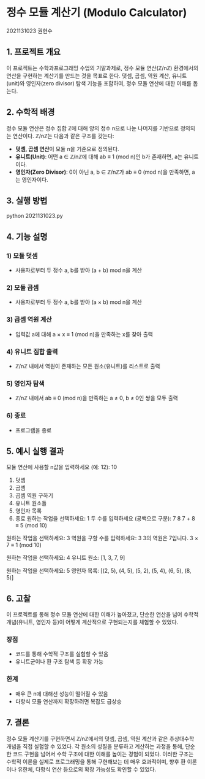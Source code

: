 # 정수 모듈 계산기 (Modulo Calculator)
2021131023 권현수

## 1. 프로젝트 개요

이 프로젝트는 수학과프로그래밍 수업의 기말과제로, 정수 모듈 연산(ℤ/nℤ) 환경에서의 연산을 구현하는 계산기를 만드는 것을 목표로 한다. 덧셈, 곱셈, 역원 계산, 유니트(unit)와 영인자(zero divisor) 탐색 기능을 포함하여, 정수 모듈 연산에 대한 이해를 돕는다.

## 2. 수학적 배경

정수 모듈 연산은 정수 집합 ℤ에 대해 양의 정수 n으로 나눈 나머지를 기반으로 정의되는 연산이다. ℤ/nℤ는 다음과 같은 구조를 갖는다:

- **덧셈, 곱셈 연산**이 모듈 n을 기준으로 정의된다.
- **유니트(Unit)**: 어떤 a ∈ ℤ/nℤ에 대해 ab ≡ 1 (mod n)인 b가 존재하면, a는 유니트이다.
- **영인자(Zero Divisor)**: 0이 아닌 a, b ∈ ℤ/nℤ가 ab ≡ 0 (mod n)을 만족하면, a는 영인자이다.

## 3. 실행 방법

python 2021131023.py

## 4. 기능 설명

### 1) 모듈 덧셈
- 사용자로부터 두 정수 a, b를 받아 (a + b) mod n을 계산

### 2) 모듈 곱셈
- 사용자로부터 두 정수 a, b를 받아 (a × b) mod n을 계산

### 3) 곱셈 역원 계산
- 입력값 a에 대해 a × x ≡ 1 (mod n)을 만족하는 x를 찾아 출력

### 4) 유니트 집합 출력
- ℤ/nℤ 내에서 역원이 존재하는 모든 원소(유니트)를 리스트로 출력

### 5) 영인자 탐색
- ℤ/nℤ 내에서 ab ≡ 0 (mod n)을 만족하는 a ≠ 0, b ≠ 0인 쌍을 모두 출력

### 6) 종료
- 프로그램을 종료

## 5. 예시 실행 결과

모듈 연산에 사용할 n값을 입력하세요 (예: 12): 10

1. 덧셈
2. 곱셈
3. 곱셈 역원 구하기
4. 유니트 원소들
5. 영인자 목록
6. 종료
원하는 작업을 선택하세요: 1
두 수를 입력하세요 (공백으로 구분): 7 8
7 + 8 ≡ 5 (mod 10)

원하는 작업을 선택하세요: 3
역원을 구할 수를 입력하세요: 3
3의 역원은 7입니다. 3 × 7 ≡ 1 (mod 10)

원하는 작업을 선택하세요: 4
유니트 원소: [1, 3, 7, 9]

원하는 작업을 선택하세요: 5
영인자 목록: [(2, 5), (4, 5), (5, 2), (5, 4), (6, 5), (8, 5)]

## 6. 고찰

이 프로젝트를 통해 정수 모듈 연산에 대한 이해가 높아졌고, 단순한 연산을 넘어 수학적 개념(유니트, 영인자 등)이 어떻게 계산적으로 구현되는지를 체험할 수 있었다. 

### 장점
- 코드를 통해 수학적 구조를 실험할 수 있음
- 유니트군이나 환 구조 탐색 등 확장 가능

### 한계
- 매우 큰 n에 대해선 성능이 떨어질 수 있음
- 다항식 모듈 연산까지 확장하려면 복잡도 급상승

## 7. 결론

정수 모듈 계산기를 구현하면서 ℤ/nℤ에서의 덧셈, 곱셈, 역원 계산과 같은 
추상대수학 개념을 직접 실험할 수 있었다. 각 원소의 성질을 분류하고 계산하는 
과정을 통해, 단순한 코드 구현을 넘어서 수학 구조에 대한 이해를 높이는 경험이 되었다. 
이러한 구조는 수학적 이론을 실제로 프로그래밍을 통해 구현해보는 데 매우 효과적이며, 
향후 환 이론이나 유한체, 다항식 연산 등으로의 확장 가능성도 확인할 수 있었다.

